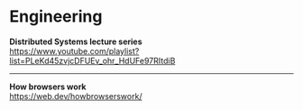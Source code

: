 # Engineering

**Distributed Systems lecture series**  
https://www.youtube.com/playlist?list=PLeKd45zvjcDFUEv_ohr_HdUFe97RItdiB

---

**How browsers work**  
https://web.dev/howbrowserswork/

